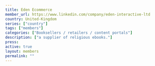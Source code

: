 ```yaml
---
title: Eden Ecommerce
member_url: https://www.linkedin.com/company/eden-interactive-ltd
country: United-Kingdom
series: ["country"] 
tags: ["members"]
categories: ["Booksellers / retailers / content portals"]
description: ["a supplier of religious ebooks."]
press:
active: true
layout: members 
permalink: ""
---
```

